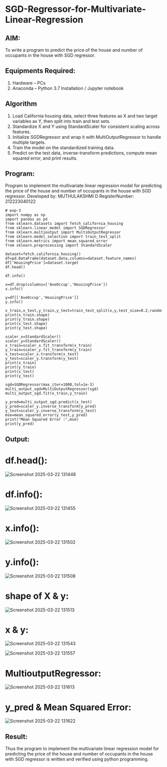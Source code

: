# SGD-Regressor-for-Multivariate-Linear-Regression

## AIM:
To write a program to predict the price of the house and number of occupants in the house with SGD regressor.

## Equipments Required:
1. Hardware – PCs
2. Anaconda – Python 3.7 Installation / Jupyter notebook

## Algorithm
1. Load California housing data, select three features as X and two target variables as Y, then split into train and test sets.
2. Standardize X and Y using StandardScaler for consistent scaling across features.
3. Initialize SGDRegressor and wrap it with MultiOutputRegressor to handle multiple targets.
4. Train the model on the standardized training data.
5. Predict on the test data, inverse-transform predictions, compute mean squared error, and print results. 

## Program:


Program to implement the multivariate linear regression model for predicting the price of the house and number of occupants in the house with SGD regressor.
Developed by: MUTHULAKSHMI D
RegisterNumber:  212223040122
```
# exp-3
import numpy as np
import pandas as pd
from sklearn.datasets import fetch_california_housing
from sklearn.linear_model import SGDRegressor
from sklearn.multioutput import MultiOutputRegressor
from sklearn.model_selection import train_test_split
from sklearn.metrics import mean_squared_error
from sklearn.preprocessing import StandardScaler

dataset=fetch_california_housing()
df=pd.DataFrame(dataset.data,columns=dataset.feature_names)
df['HousingPrice']=dataset.target
df.head()

df.info()

x=df.drop(columns=['AveOccup','HousingPrice'])
x.info()

y=df[['AveOccup','HousingPrice']]
y.info()

x_train,x_test,y_train,y_test=train_test_split(x,y,test_size=0.2,random_state=0)
print(x_train.shape)
print(y_train.shape)
print(x_test.shape)
print(y_test.shape)

scaler_x=StandardScaler()
scaler_y=StandardScaler()
x_train=scaler_x.fit_transform(x_train)
y_train=scaler_y.fit_transform(y_train)
x_test=scaler_x.transform(x_test)
y_test=scaler_y.transform(y_test)
print(x_train)
print(y_train)
print(x_test)
print(y_test)

sgd=SGDRegressor(max_iter=1000,tol=1e-3)
multi_output_sgd=MultiOutputRegressor(sgd)
multi_output_sgd.fit(x_train,y_train)

y_pred=multi_output_sgd.predict(x_test)
y_pred=scaler_y.inverse_transform(y_pred)
y_test=scaler_y.inverse_transform(y_test)
mse=mean_squared_error(y_test,y_pred)
print("Mean Squared Error :",mse)
print(y_pred)
```
## Output:
# df.head():
![Screenshot 2025-03-22 131448](https://github.com/user-attachments/assets/ccca5444-73dd-4d15-b05b-41028b42f798)

# df.info():
![Screenshot 2025-03-22 131455](https://github.com/user-attachments/assets/5c05a082-aa3b-41c3-a46f-561cc2304077)

# x.info():
![Screenshot 2025-03-22 131502](https://github.com/user-attachments/assets/dfd85a6a-e531-4bd4-b088-fb815c95323b)

# y.info():
![Screenshot 2025-03-22 131508](https://github.com/user-attachments/assets/4483f4ad-8ea1-4c95-ba95-a06e593ebdfa)

# shape of X & y:
![Screenshot 2025-03-22 131513](https://github.com/user-attachments/assets/a51eeebd-7fb8-408f-98c0-3c0e946a8ce5)

# x & y:
![Screenshot 2025-03-22 131543](https://github.com/user-attachments/assets/a8c661d8-dc18-4aac-906d-9e72d290af75)

![Screenshot 2025-03-22 131557](https://github.com/user-attachments/assets/a1e36426-cf86-4dda-8e8f-a08b5eaee562)


# MultioutputRegressor:
![Screenshot 2025-03-22 131613](https://github.com/user-attachments/assets/1b31b3f0-b4f4-4355-8694-d860cc9b67a7)

# y_pred & Mean Squared Error:
![Screenshot 2025-03-22 131622](https://github.com/user-attachments/assets/ed07ba92-0e34-463c-8663-2996b0410a92)


## Result:
Thus the program to implement the multivariate linear regression model for predicting the price of the house and number of occupants in the house with SGD regressor is written and verified using python programming.
